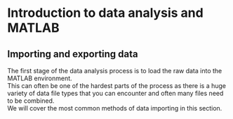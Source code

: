 # Introduction to data analysis and MATLAB
## Importing and exporting data
The first stage of the data analysis process is to load the raw data into the MATLAB environment.  
This can often be one of the hardest parts of the process as there is a huge variety of data file types that you can encounter and often many files need to be combined.  
We will cover the most common methods of data importing in this section.
